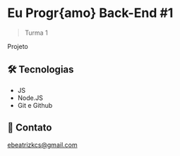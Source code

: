 # Eu Progr{amo} Back-End #1

> Turma 1

Projeto

## 🛠 Tecnologias

- JS
- Node.JS
- Git e Github

## 💙 Contato

ebeatrizkcs@gmail.com
